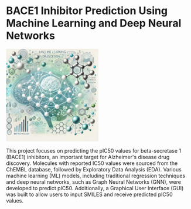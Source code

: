 # BACE1 Inhibitor Prediction Using Machine Learning and Deep Neural Networks

<img src="images/img1.png" width=50% height=50%>

This project focuses on predicting the pIC50 values for beta-secretase 1 (BACE1) inhibitors, an important target for Alzheimer's disease drug discovery. Molecules with reported IC50 values were sourced from the ChEMBL database, followed by Exploratory Data Analysis (EDA). Various machine learning (ML) models, including traditional regression techniques and deep neural networks, such as Graph Neural Networks (GNN), were developed to predict pIC50. Additionally, a Graphical User Interface (GUI) was built to allow users to input SMILES and receive predicted pIC50 values.
